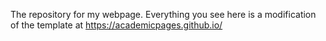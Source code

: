 The repository for my webpage. Everything you see here is a modification of the template at https://academicpages.github.io/
